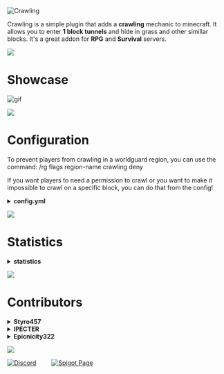 ![Crawling](https://i.imgur.com/wghI3OE.png)

Crawling is a simple plugin that adds a **crawling** mechanic to minecraft. It allows you to enter **1 block tunnels** and hide in grass and other simillar blocks. It's a great addon for **RPG** and **Survival** servers.

![](https://i.imgur.com/Pwsgenu.png)
# Showcase
![gif](https://i.imgur.com/Tnr1LPd.gif)

![](https://i.imgur.com/Pwsgenu.png)
# Configuration
To prevent players from crawling in a worldguard region, you can use the command:
/rg flags region-name crawling deny

If you want players to need a permission to crawl or you want to make it impossible to crawl on a specific block, you can do that from the config!

<details>
  <summary><b>config.yml</b></summary>
  
  ```YAML
#Crawling by Arthed
#Support Server: https://discord.gg/MPKVEcX


############################################


#Crawling Modes:
#HOLD - players will continue crawling as long as they keep shift pressed
#TOGGLE - players will start crawling and get up when they press shift
#TUNNELS - players can enter one block tunnels by sneaking in front of them

#You can use multiple options at the same time
crawling_modes:
  - 'HOLD'
  - 'TOGGLE'
  - 'TUNNELS'

#How to start crawling for HOLD and TOGGLE modes:
#DOUBLE_SHIFT - double shift while looking down
#HOLD_X - hold shift for X seconds while looking down. Examples: 'HOLD_1', 'HOLD_0.5'

#You can use multiple options at the same time
start_crawling:
  - 'DOUBLE_SHIFT'

############################################


#List of blocks that players cant crawl on
blacklisted_blocks:
  - MAGMA_BLOCK

#blacklisted_blocks: [] - use this if you don't want any blocks to be blacklisted

#If true, players will only be able to crawl on blacklisted blocks
reverse_blocks_blacklist: false


############################################


#List of worlds in which players cant crawl
blacklisted_worlds:
  - example_world

#If true, players will only be able to crawl in blacklisted worlds
reverse_worlds_blacklist: false

#If you want to disable crawling just in a region, use the WorldGuard flag 'crawling'


############################################

#If true, players need the permission "crawling.player" to be able to crawl
need_permission_to_crawl: false
command_no_permission_message: '&cYou don''t have the permission to do that!'


############################################


ignore_updates: false
  ```
</details>


![](https://i.imgur.com/Pwsgenu.png)
# Statistics

<details>
  <summary><b>statistics</b></summary>
  <img src="https://bstats.org/signatures/bukkit/Crawling.svg">
</details>

![](https://i.imgur.com/Pwsgenu.png)
# Contributors
<details>
  <summary><b>Styro457</b></summary>
  Main Developer
</details>
<details>
  <summary><b>IPECTER</b></summary>
  Fix Bugs, Maintaining / PR
</details>
<details>
  <summary><b>Epicnicity322</b></summary>
  Rework NMS Code to Version Independent NMS / PR
</details>

![](https://i.imgur.com/Pwsgenu.png)

[![Discord](https://i.imgur.com/xGgAO7c.png)](https://discord.gg/MPKVEcX)&nbsp;&nbsp;&nbsp;&nbsp;&nbsp;&nbsp;&nbsp;&nbsp;&nbsp;[![Spigot Page](https://i.imgur.com/idUVHgU.png)](https://www.spigotmc.org/resources/crawling.69126/)
